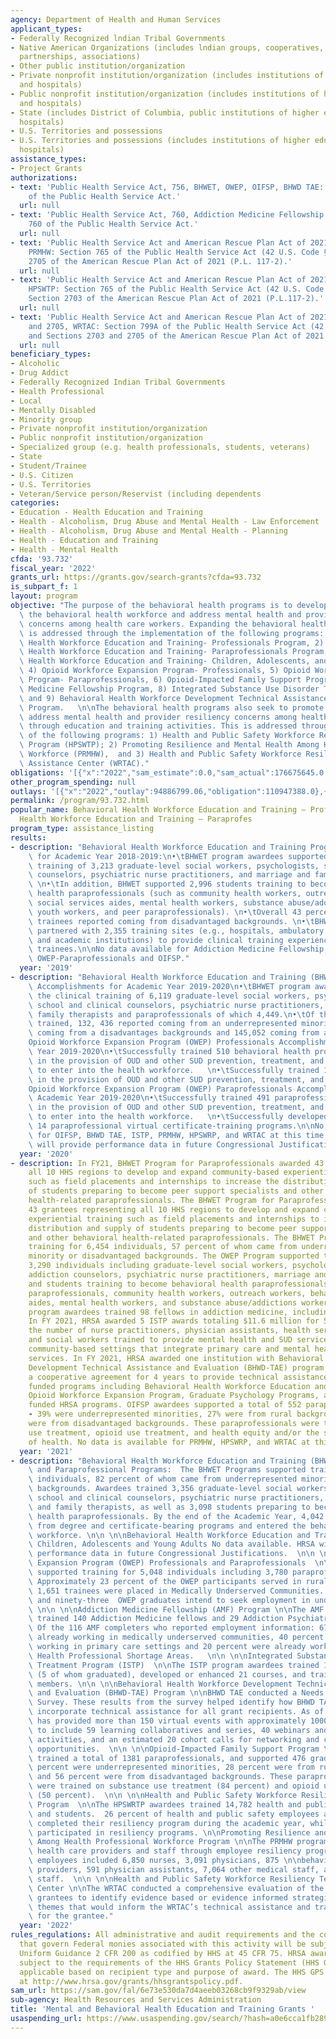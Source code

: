 ```yaml
---
agency: Department of Health and Human Services
applicant_types:
- Federally Recognized lndian Tribal Governments
- Native American Organizations (includes lndian groups, cooperatives, corporations,
  partnerships, associations)
- Other public institution/organization
- Private nonprofit institution/organization (includes institutions of higher education
  and hospitals)
- Public nonprofit institution/organization (includes institutions of higher education
  and hospitals)
- State (includes District of Columbia, public institutions of higher education and
  hospitals)
- U.S. Territories and possessions
- U.S. Territories and possessions (includes institutions of higher education and
  hospitals)
assistance_types:
- Project Grants
authorizations:
- text: 'Public Health Service Act, 756, BHWET, OWEP, OIFSP, BHWD TAE: Section 756
    of the Public Health Service Act.'
  url: null
- text: 'Public Health Service Act, 760, Addiction Medicine Fellowship and ISTP: Section
    760 of the Public Health Service Act.'
  url: null
- text: 'Public Health Service Act and American Rescue Plan Act of 2021, 765 and 2705,
    PRMHW: Section 765 of the Public Health Service Act (42 U.S. Code § 295) and Section
    2705 of the American Rescue Plan Act of 2021 (P.L. 117-2).'
  url: null
- text: 'Public Health Service Act and American Rescue Plan Act of 2021, 765 and 2703,
    HPSWTP: Section 765 of the Public Health Service Act (42 U.S. Code § 295) and
    Section 2703 of the American Rescue Plan Act of 2021 (P.L.117-2).'
  url: null
- text: 'Public Health Service Act and American Rescue Plan Act of 2021, 799A, 2703
    and 2705, WRTAC: Section 799A of the Public Health Service Act (42 U.S.C. § 295)
    and Sections 2703 and 2705 of the American Rescue Plan Act of 2021 (P.L. 117-2).'
  url: null
beneficiary_types:
- Alcoholic
- Drug Addict
- Federally Recognized Indian Tribal Governments
- Health Professional
- Local
- Mentally Disabled
- Minority group
- Private nonprofit institution/organization
- Public nonprofit institution/organization
- Specialized group (e.g. health professionals, students, veterans)
- State
- Student/Trainee
- U.S. Citizen
- U.S. Territories
- Veteran/Service person/Reservist (including dependents
categories:
- Education - Health Education and Training
- Health - Alcoholism, Drug Abuse and Mental Health - Law Enforcement
- Health - Alcoholism, Drug Abuse and Mental Health - Planning
- Health - Education and Training
- Health - Mental Health
cfda: '93.732'
fiscal_year: '2022'
grants_url: https://grants.gov/search-grants?cfda=93.732
is_subpart_f: 1
layout: program
objective: "The purpose of the behavioral health programs is to develop and expand\
  \ the behavioral health workforce and address mental health and provider resiliency\
  \ concerns among health care workers. Expanding the behavioral health workforce\
  \ is addressed through the implementation of the following programs: 1) Behavioral\
  \ Health Workforce Education and Training- Professionals Program, 2) Behavioral\
  \ Health Workforce Education and Training- Paraprofessionals Program, 3) Behavioral\
  \ Health Workforce Education and Training- Children, Adolescents, and Young Adults,\
  \ 4) Opioid Workforce Expansion Program- Professionals, 5) Opioid Workforce Expansion\
  \ Program- Paraprofessionals, 6) Opioid-Impacted Family Support Program, 7) Addiction\
  \ Medicine Fellowship Program, 8) Integrated Substance Use Disorder Training Program,\
  \ and 9) Behavioral Health Workforce Development Technical Assistance and Evaluation\
  \ Program.   \n\nThe behavioral health programs also seek to promote efforts to\
  \ address mental health and provider resiliency concerns among health care workers\
  \ through education and training activities. This is addressed through the implementation\
  \ of the following programs: 1) Health and Public Safety Workforce Resiliency Training\
  \ Program (HPSWTP); 2) Promoting Resilience and Mental Health Among Health Professional\
  \ Workforce (PRMHW),  and 3) Health and Public Safety Workforce Resiliency Technical\
  \ Assistance Center (WRTAC)."
obligations: '[{"x":"2022","sam_estimate":0.0,"sam_actual":176675645.0,"usa_spending_actual":174090112.71},{"x":"2023","sam_estimate":185026989.0,"sam_actual":0.0,"usa_spending_actual":219622243.65},{"x":"2024","sam_estimate":155202921.0,"sam_actual":0.0,"usa_spending_actual":113972567.71}]'
other_program_spending: null
outlays: '[{"x":"2022","outlay":94886799.06,"obligation":110947388.0},{"x":"2023","outlay":20150766.55,"obligation":41559383.03},{"x":"2024","outlay":187750.33,"obligation":9393527.0}]'
permalink: /program/93.732.html
popular_name: Behavioral Health Workforce Education and Training – Professionals (BHWET-Pro)   Behavioral
  Health Workforce Education and Training – Paraprofes
program_type: assistance_listing
results:
- description: "Behavioral Health Workforce Education and Training Program Accomplishments\
    \ for Academic Year 2018-2019:\n•\tBHWET program awardees supported the clinical\
    \ training of 3,213 graduate-level social workers, psychologists, school and clinical\
    \ counselors, psychiatric nurse practitioners, and marriage and family therapists.\
    \ \n•\tIn addition, BHWET supported 2,996 students training to become behavioral\
    \ health paraprofessionals (such as community health workers, outreach workers,\
    \ social services aides, mental health workers, substance abuse/addictions workers,\
    \ youth workers, and peer paraprofessionals). \n•\tOverall 43 percent of BHWET\
    \ trainees reported coming from disadvantaged backgrounds. \n•\tBHWET awardees\
    \ partnered with 2,355 training sites (e.g., hospitals, ambulatory practice sites,\
    \ and academic institutions) to provide clinical training experiences to student\
    \ trainees.\n\nNo data available for Addiction Medicine Fellowship, OWEP Professionals,\
    \ OWEP-Paraprofessionals and OIFSP."
  year: '2019'
- description: "Behavioral Health Workforce Education and Training (BHWET) Program\
    \ Accomplishments for Academic Year 2019-2020\n•\tBHWET program awardees supported\
    \ the clinical training of 6,119 graduate-level social workers, psychologists,\
    \ school and clinical counselors, psychiatric nurse practitioners, marriage and\
    \ family therapists and paraprofessionals of which 4,449.\n•\tOf the BHWET students\
    \ trained, 132, 436 reported coming from an underrepresented minorities, 139,235\
    \ coming from a disadvantages backgrounds and 145,052 coming from a rural background.\n\
    Opioid Workforce Expansion Program (OWEP) Professionals Accomplishments for Academic\
    \ Year 2019-2020\n•\tSuccessfully trained 510 behavioral health professional students\
    \ in the provision of OUD and other SUD prevention, treatment, and recovery services\
    \ to enter into the health workforce.   \n•\tSuccessfully trained 1,996 Faculty\
    \ in the provision of OUD and other SUD prevention, treatment, and recovery services.\n\
    Opioid Workforce Expansion Program (OWEP) Paraprofessionals Accomplishments for\
    \ Academic Year 2019-2020\n•\tSuccessfully trained 491 paraprofessional students\
    \ in the provision of OUD and other SUD prevention, treatment, and recovery services\
    \ to enter into the health workforce.   \n•\tSuccessfully developed or enhanced\
    \ 14 paraprofessional virtual certificate-training programs.\n\nNo data available\
    \ for OIFSP, BHWD TAE, ISTP, PRMHW, HPSWRP, and WRTAC at this time. These programs\
    \ will provide performance data in future Congressional Justifications."
  year: '2020'
- description: In FY21, BHWET Program for Paraprofessionals awarded 43 grantees representing
    all 10 HHS regions to develop and expand community-based experiential training
    such as field placements and internships to increase the distribution and supply
    of students preparing to become peer support specialists and other behavioral
    health-related paraprofessionals. The BHWET Program for Paraprofessionals awarded
    43 grantees representing all 10 HHS regions to develop and expand community-based
    experiential training such as field placements and internships to increase the
    distribution and supply of students preparing to become peer support specialists
    and other behavioral health-related paraprofessionals. The BHWET Programs supported
    training for 6,454 individuals, 57 percent of whom came from underrepresented
    minority or disadvantaged backgrounds. The OWEP Program supported training for
    3,290 individuals including graduate-level social workers, psychologists, psychiatrists,
    addiction counselors, psychiatric nurse practitioners, marriage and family therapists,
    and students training to become behavioral health paraprofessionals (such as peer
    paraprofessionals, community health workers, outreach workers, behavioral health
    aides, mental health workers, and substance abuse/addictions workers). The AMF
    program awardees trained 98 fellows in addiction medicine, including 63 graduates.
    In FY 2021, HRSA awarded 5 ISTP awards totaling $11.6 million for 5 years to expand
    the number of nurse practitioners, physician assistants, health service psychologists,
    and social workers trained to provide mental health and SUD services in underserved
    community-based settings that integrate primary care and mental health and SUD
    services. In FY 2021, HRSA awarded one institution with Behavioral Health Workforce
    Development Technical Assistance and Evaluation (BHWD-TAE) program funding as
    a cooperative agreement for 4 years to provide technical assistance (TA) to HRSA
    funded programs including Behavioral Health Workforce Education and Training Programs,
    Opioid Workforce Expansion Program, Graduate Psychology Programs, and other future
    funded HRSA programs. OIFSP awardees supported a total of 552 paraprofessionals
    - 39% were underrepresented minorities, 27% were from rural backgrounds, and 55%
    were from disadvantaged backgrounds. These paraprofessionals were trained on substance
    use treatment, opioid use treatment, and health equity and/or the social determinants
    of health. No data is available for PRMHW, HPSWRP, and WRTAC at this time.
  year: '2021'
- description: "Behavioral Health Workforce Education and Training (BHWET) Professional\
    \ and Paraprofessional Programs:  The BHWET Programs supported training for 5,985\
    \ individuals, 82 percent of whom came from underrepresented minority or disadvantaged\
    \ backgrounds. Awardees trained 3,356 graduate-level social workers, psychologists,\
    \ school and clinical counselors, psychiatric nurse practitioners, and marriage\
    \ and family therapists, as well as 3,098 students preparing to become behavioral\
    \ health paraprofessionals. By the end of the Academic Year, 4,042 students graduated\
    \ from degree and certificate-bearing programs and entered the behavioral health\
    \ workforce. \n\n \n\nBehavioral Health Workforce Education and Training (BHWET)\
    \ Children, Adolescents and Young Adults No data available. HRSA will provide\
    \ performance data in future Congressional Justifications.  \n\n \n\nOpioid Workforce\
    \ Expansion Program (OWEP) Professionals and Paraprofessionals  \n\nThe OWEP programs\
    \ supported training for 5,048 individuals including 3,780 paraprofessional trainees.\
    \ Approximately 23 percent of the OWEP participants served in rural areas, and\
    \ 1,651 trainees were placed in Medically Underserved Communities. Seven hundred\
    \ and ninety-three  OWEP graduates intend to seek employment in underserved areas.\
    \ \n\n \n\nAddiction Medicine Fellowship (AMF) Program \n\nThe AMF program awardees\
    \ trained 140 Addiction Medicine fellows and 29 Addiction Psychiatry fellows.\
    \ Of the 116 AMF completers who reported employment information: 67 percent were\
    \ already working in medically underserved communities, 40 percent were already\
    \ working in primary care settings and 20 percent were already working in Mental\
    \ Health Professional Shortage Areas.   \n\n \n\nIntegrated Substance Use Disorder\
    \ Treatment Program (ISTP)  \n\nThe ISTP program awardees trained 18 clinicians\
    \ (5 of whom graduated), developed or enhanced 21 courses, and trained 108 faculty\
    \ members. \n\n \n\nBehavioral Health Workforce Development Technical Assistance\
    \ and Evaluation (BHWD-TAE) Program \n\nBHWD TAE conducted a Needs Assessment\
    \ Survey. These results from the survey helped identify how BHWD TAE program will\
    \ incorporate technical assistance for all grant recipients. As of FY22, the program\
    \ has provided more than 150 virtual events with approximately 1000 participants\
    \ to include 59 learning collaboratives and series, 40 webinars and virtual training\
    \ activities, and an estimated 20 cohort calls for networking and collaboration\
    \ opportunities.  \n\n \n\nOpioid-Impacted Family Support Program \n\nOIFSP awardees\
    \ trained a total of 1381 paraprofessionals, and supported 476 graduates. Thirty-two\
    \ percent were underrepresented minorities, 28 percent were from rural backgrounds,\
    \ and 56 percent were from disadvantaged backgrounds. These paraprofessionals\
    \ were trained on substance use treatment (84 percent) and opioid use treatment\
    \ (50 percent).  \n\n \n\nHealth and Public Safety Workforce Resiliency Training\
    \ Program  \n\nThe HPSWRTP awardees trained 14,782 health and public safety employees\
    \ and students.  26 percent of health and public safety employees and students\
    \ completed their resiliency program during the academic year, while 74 percent\
    \ participated in resiliency programs. \n\nPromoting Resilience and Mental Health\
    \ Among Health Professional Workforce Program \n\nThe PRMHW program trained 37,945\
    \ health care providers and staff through employee resiliency programs. Participating\
    \ employees included 6,850 nurses, 3,091 physicians, 875 \n\nbehavioral health\
    \ providers, 591 physician assistants, 7,064 other medical staff, and 19,474 nonmedical\
    \ staff.  \n\n \n\nHealth and Public Safety Workforce Resiliency Technical Assistance\
    \ Center \n\nThe WRTAC conducted a comprehensive evaluation of the resiliency\
    \ grantees to identify evidence based or evidence informed strategies to identify\
    \ themes that would inform the WRTAC’s technical assistance and training goals\
    \ for the grantee."
  year: '2022'
rules_regulations: All administrative and audit requirements and the cost principles
  that govern Federal monies associated with this activity will be subject to the
  Uniform Guidance 2 CFR 200 as codified by HHS at 45 CFR 75. HRSA awards are also
  subject to the requirements of the HHS Grants Policy Statement (HHS GPS) that are
  applicable based on recipient type and purpose of award. The HHS GPS is available
  at http://www.hrsa.gov/grants/hhsgrantspolicy.pdf.
sam_url: https://sam.gov/fal/6e73e530da7d4aeeb03268cb9f9329ab/view
sub-agency: Health Resources and Services Administration
title: 'Mental and Behavioral Health Education and Training Grants '
usaspending_url: https://www.usaspending.gov/search/?hash=a0e6cca1fb2890bc0df251546e6e4c14
---
```


